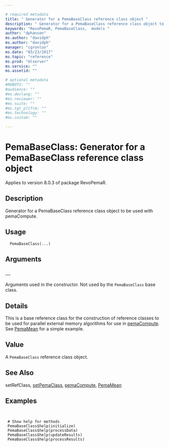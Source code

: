 ```yaml
--- 

# required metadata 
title: " Generator for a PemaBaseClass reference class object " 
description: " Generator for a PemaBaseClass reference class object to be used with pemaCompute. " 
keywords: "RevoPemaR, PemaBaseClass,  models " 
author: "dphansen"
ms.author: "davidph"
ms.author: "davidph" 
manager: "cgronlun" 
ms.date: "03/23/2017" 
ms.topic: "reference" 
ms.prod: "mlserver" 
ms.service: "" 
ms.assetid: "" 

# optional metadata 
#ROBOTS: "" 
#audience: "" 
#ms.devlang: "" 
#ms.reviewer: "" 
#ms.suite: "" 
#ms.tgt_pltfrm: "" 
#ms.technology: "" 
#ms.custom: "" 

--- 
```



 # PemaBaseClass:  Generator for a PemaBaseClass reference class object 

 Applies to version 8.0.3 of package RevoPemaR.

 ## Description

Generator for a PemaBaseClass reference class object to be used with pemaCompute.


 ## Usage

```   
  PemaBaseClass(...)

```


 ## Arguments



 ###  ...
  Arguments used in the constructor. Not used by the `PemaBaseClass` base class.  



 ## Details

This is a base reference class for the construction of reference classes
to be used for parallel external memory algorithms for use in
[pemaCompute](pemacompute.md). See [PemaMean](pemamean.md) for a simple
example.


 ## Value

A `PemaBaseClass` reference class object.








 ## See Also

setRefClass,
[setPemaClass](setpemaclass.md),
[pemaCompute](pemacompute.md),
[PemaMean](pemamean.md)


 ## Examples

 ```


  # Show help for methods
  PemaBaseClass$help(initialize)
  PemaBaseClass$help(processData)
  PemaBaseClass$help(updateResults)
  PemaBaseClass$help(processResults)
```




